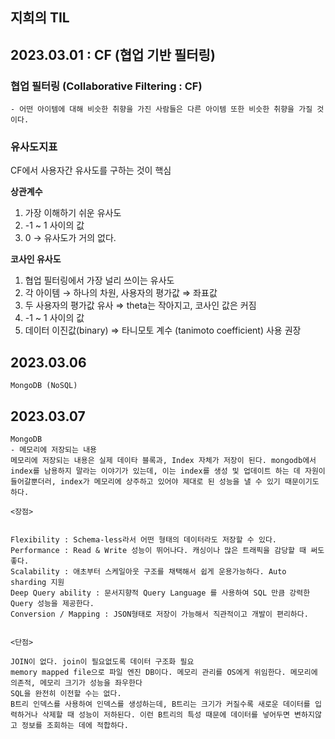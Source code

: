 ## 지희의 TIL

## 2023.03.01 : CF (협업 기반 필터링)

### <b>협업 필터링 (Collaborative Filtering : CF)</b>

    - 어떤 아이템에 대해 비슷한 취향을 가진 사람들은 다른 아이템 또한 비슷한 취향을 가질 것이다.

### 유사도지표

CF에서 사용자간 유사도를 구하는 것이 핵심

<b>상관계수</b>

1. 가장 이해하기 쉬운 유사도
2. -1 ~ 1 사이의 값
3. 0 → 유사도가 거의 없다.

<b> 코사인 유사도 </b>

1. 협업 필터링에서 가장 널리 쓰이는 유사도
2. 각 아이템 → 하나의 차원, 사용자의 평가값 ⇒ 좌표값
3. 두 사용자의 평가값 유사 ⇒ theta는 작아지고, 코사인 값은 커짐
4. -1 ~ 1 사이의 값
5. 데이터 이진값(binary) ⇒ 타니모토 계수 (tanimoto coefficient) 사용 권장

## 2023.03.06

    MongoDB (NoSQL)

## 2023.03.07
    MongoDB
    - 메모리에 저장되는 내용
    메모리에 저장되는 내용은 실제 데이타 블록과, Index 자체가 저장이 된다. mongodb에서 index를 남용하지 말라는 이야기가 있는데, 이는 index를 생성 및 업데이트 하는 데 자원이 들어갈뿐더러, index가 메모리에 상주하고 있어야 제대로 된 성능을 낼 수 있기 때문이기도 하다.

    <장점>


    Flexibility : Schema-less라서 어떤 형태의 데이터라도 저장할 수 있다.
    Performance : Read & Write 성능이 뛰어나다. 캐싱이나 많은 트래픽을 감당할 때 써도 좋다.
    Scalability : 애초부터 스케일아웃 구조를 채택해서 쉽게 운용가능하다. Auto sharding 지원
    Deep Query ability : 문서지향적 Query Language 를 사용하여 SQL 만큼 강력한 Query 성능을 제공한다.
    Conversion / Mapping : JSON형태로 저장이 가능해서 직관적이고 개발이 편리하다.

    
    <단점>

    JOIN이 없다. join이 필요없도록 데이터 구조화 필요
    memory mapped file으로 파일 엔진 DB이다. 메모리 관리를 OS에게 위임한다. 메모리에 의존적, 메모리 크기가 성능을 좌우한다
    SQL을 완전히 이전할 수는 없다.
    B트리 인덱스를 사용하여 인덱스를 생성하는데, B트리는 크기가 커질수록 새로운 데이터를 입력하거나 삭제할 때 성능이 저하된다. 이런 B트리의 특성 때문에 데이터를 넣어두면 변하지않고 정보를 조회하는 데에 적합하다.